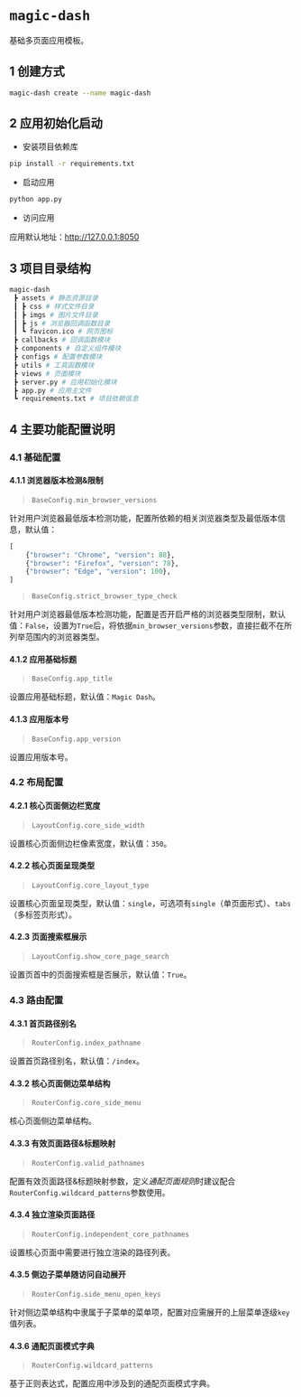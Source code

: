# `magic-dash`

基础多页面应用模板。

## 1 创建方式

```bash
magic-dash create --name magic-dash
```

## 2 应用初始化启动

- 安装项目依赖库

```bash
pip install -r requirements.txt
```

- 启动应用

```bash
python app.py
```

- 访问应用

应用默认地址：http://127.0.0.1:8050

## 3 项目目录结构

```bash
magic-dash
 ┣ assets # 静态资源目录
 ┃ ┣ css # 样式文件目录
 ┃ ┣ imgs # 图片文件目录
 ┃ ┣ js # 浏览器回调函数目录
 ┃ ┗ favicon.ico # 网页图标
 ┣ callbacks # 回调函数模块
 ┣ components # 自定义组件模块
 ┣ configs # 配置参数模块
 ┣ utils # 工具函数模块
 ┣ views # 页面模块
 ┣ server.py # 应用初始化模块
 ┣ app.py # 应用主文件
 ┗ requirements.txt # 项目依赖信息
```

## 4 主要功能配置说明

### 4.1 基础配置

#### 4.1.1 浏览器版本检测&限制

> `BaseConfig.min_browser_versions`

针对用户浏览器最低版本检测功能，配置所依赖的相关浏览器类型及最低版本信息，默认值：

```python
[
    {"browser": "Chrome", "version": 88},
    {"browser": "Firefox", "version": 78},
    {"browser": "Edge", "version": 100},
]
```

> `BaseConfig.strict_browser_type_check`

针对用户浏览器最低版本检测功能，配置是否开启严格的浏览器类型限制，默认值：`False`，设置为`True`后，将依据`min_browser_versions`参数，直接拦截不在所列举范围内的浏览器类型。

#### 4.1.2 应用基础标题

> `BaseConfig.app_title`

设置应用基础标题，默认值：`Magic Dash`。

#### 4.1.3 应用版本号

> `BaseConfig.app_version`

设置应用版本号。

### 4.2 布局配置

#### 4.2.1 核心页面侧边栏宽度

> `LayoutConfig.core_side_width`

设置核心页面侧边栏像素宽度，默认值：`350`。

#### 4.2.2 核心页面呈现类型

> `LayoutConfig.core_layout_type`

设置核心页面呈现类型，默认值：`single`，可选项有`single`（单页面形式）、`tabs`（多标签页形式）。

#### 4.2.3 页面搜索框展示

> `LayoutConfig.show_core_page_search`

设置页首中的页面搜索框是否展示，默认值：`True`。

### 4.3 路由配置

#### 4.3.1 首页路径别名

> `RouterConfig.index_pathname`

设置首页路径别名，默认值：`/index`。

#### 4.3.2 核心页面侧边菜单结构

> `RouterConfig.core_side_menu`

核心页面侧边菜单结构。

#### 4.3.3 有效页面路径&标题映射

> `RouterConfig.valid_pathnames`

配置有效页面路径&标题映射参数，定义*通配页面规则*时建议配合`RouterConfig.wildcard_patterns`参数使用。

#### 4.3.4 独立渲染页面路径

> `RouterConfig.independent_core_pathnames`

设置核心页面中需要进行独立渲染的路径列表。

#### 4.3.5 侧边子菜单随访问自动展开

> `RouterConfig.side_menu_open_keys`

针对侧边菜单结构中隶属于子菜单的菜单项，配置对应需展开的上层菜单逐级`key`值列表。

#### 4.3.6 通配页面模式字典

> `RouterConfig.wildcard_patterns`

基于正则表达式，配置应用中涉及到的通配页面模式字典。
